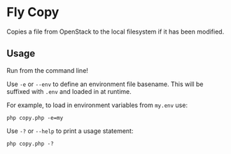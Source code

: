 # Fly Copy

Copies a file from OpenStack to the local filesystem if it has been modified.

## Usage

Run from the command line!

Use `-e` or `--env` to define an environment file basename. This will be suffixed with `.env` and
loaded in at runtime. 

For example, to load in environment variables from `my.env` use:

```
php copy.php -e=my
```

Use `-?` or `--help` to print a usage statement:

```
php copy.php -?
```
